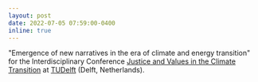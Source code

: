 ```yaml
---
layout: post
date: 2022-07-05 07:59:00-0400
inline: true
---
```


"Emergence of new narratives in the era of climate and energy transition" for the Interdisciplinary Conference [Justice and Values in the Climate Transition](https://www.eventbrite.com/e/justice-and-values-in-the-climate-transition-tickets-367692798057) at [TUDelft](https://www.tudelft.nl) (Delft, Netherlands).